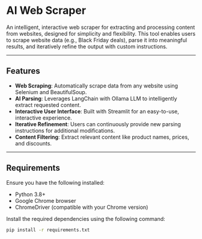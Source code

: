 # AI Web Scraper

An intelligent, interactive web scraper for extracting and processing content from websites, designed for simplicity and flexibility. This tool enables users to scrape website data (e.g., Black Friday deals), parse it into meaningful results, and iteratively refine the output with custom instructions.

---

## Features

- **Web Scraping**: Automatically scrape data from any website using Selenium and BeautifulSoup.
- **AI Parsing**: Leverages LangChain with Ollama LLM to intelligently extract requested content.
- **Interactive User Interface**: Built with Streamlit for an easy-to-use, interactive experience.
- **Iterative Refinement**: Users can continuously provide new parsing instructions for additional modifications.
- **Content Filtering**: Extract relevant content like product names, prices, and discounts.

---

## Requirements

Ensure you have the following installed:

- Python 3.8+
- Google Chrome browser
- ChromeDriver (compatible with your Chrome version)

Install the required dependencies using the following command:

```bash
pip install -r requirements.txt
